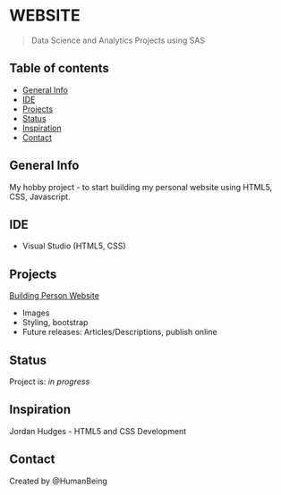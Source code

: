 # WEBSITE
> Data Science and Analytics Projects using SAS

## Table of contents
* [General Info](#general-info)
* [IDE](#ide)
* [Projects](#projects)
* [Status](#status)
* [Inspiration](#inspiration)
* [Contact](#contact)

## General Info
My hobby project - to start building my personal website using HTML5, CSS, Javascript.

 ## IDE
* Visual Studio (HTML5, CSS)

## Projects
[Building Person Website](https://github.com/NothinBetterToDo/Website/tree/main/Building%20personal%20website)
* Images 
* Styling, bootstrap
* Future releases: Articles/Descriptions, publish online <br/>

## Status
Project is: _in progress_

## Inspiration
Jordan Hudges - HTML5 and CSS Development </br>

## Contact
Created by @HumanBeing
